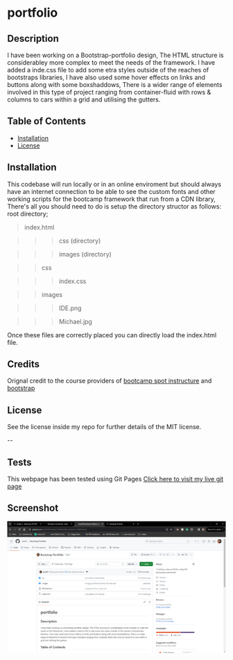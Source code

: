 # portfolio

## Description 

I have been working on a Bootstrap-portfolio design,
The HTML structure is considerabley more complex to meet the needs of the framework.
I have added a inde.css file to add some etra styles outside of the reaches of bootstraps libraries,
I have also used some hover effects on links and buttons along with some boxshaddows,
There is a wider range of elements involved in this type of project ranging from container-fluid with rows & columns to cars within a grid and utilising the gutters.

## Table of Contents

* [Installation](#installation)
* [License](#license)


## Installation

This codebase will run locally or in an online enviroment but should always have an internet connection to be able to see the custom fonts and other working scripts for the bootcamp framework that run from a CDN library, 
There's all you should need to do is setup the directory structor as follows:
root directory;
> index.html

>>> css (directory)


>>> images (directory)


>> css


>>> index.css


>> images


>>> IDE.png


>>> Michael.jpg

Once these files are correctly placed you can directly load the index.html file.

## Credits

Orignal credit to the course providers of [bootcamp spot instructure](https://bootcampspot.instructure.com/) and [bootstrap](https://getbootstrap.com)

## License

See the license inside my repo for further details of the MIT license.

--

## Tests

This webpage has been tested using Git Pages [Click here to visit my live  git page](https://baxt01.github.io/Bootstrap-Portfolio/)

## Screenshot

![repo screenshot](https://github.com/baxt01/Bootstrap-Portfolio/blob/main/images/screenshot.png "screenshot of my repo")
